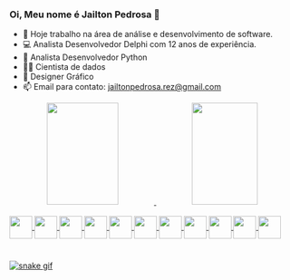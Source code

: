 ### Oi, Meu nome é Jailton Pedrosa 👋

- 🔭 Hoje trabalho na área de análise e desenvolvimento de software.
- 💻 Analista Desenvolvedor Delphi com 12 anos de experiência.
- 🐍 Analista Desenvolvedor Python
- 👨‍🔬 Cientista de dados
- 🎨 Designer Gráfico
- 📫 Email para contato: jailtonpedrosa.rez@gmail.com

<div align="center">
  <a href="https://github.com/jailtonpedrosa">
  <img height="180em" width="50%" src="https://github-readme-stats.vercel.app/api?username=jailtonpedrosa&show_icons=true&theme=dark&include_all_commits=true&count_private=true"/>
  <img height="180em" width="48%" src="https://github-readme-stats.vercel.app/api/top-langs/?username=jailtonpedrosa&layout=compact&langs_count=7&theme=dark"/>
</div>
<div style="display: inline_block"><br>
  <img align="center" height"30" width="40" src="https://cdn.jsdelivr.net/gh/devicons/devicon/icons/python/python-original.svg"/>
  <img align="center" height"30" width="40" src="https://cdn.jsdelivr.net/gh/devicons/devicon/icons/csharp/csharp-plain.svg"/>
  <img align="center" height"30" width="40" src="https://cdn.jsdelivr.net/gh/devicons/devicon/icons/pandas/pandas-original-wordmark.svg" />
  <img align="center" height"30" width="40" src="https://cdn.jsdelivr.net/gh/devicons/devicon/icons/numpy/numpy-original.svg" />
  <img align="center" height"30" width="40" src="https://cdn.jsdelivr.net/gh/devicons/devicon/icons/django/django-plain-wordmark.svg" />
  <img align="center" height"30" width="40" src="https://cdn.jsdelivr.net/gh/devicons/devicon/icons/selenium/selenium-original.svg" />
  <img align="center" height"30" width="40" src="https://cdn.jsdelivr.net/gh/devicons/devicon/icons/oracle/oracle-original.svg" />
  <img align="center" height"30" width="40" src="https://cdn.jsdelivr.net/gh/devicons/devicon/icons/mysql/mysql-original-wordmark.svg" />
  <img align="center" height"30" width="40" src="https://cdn.jsdelivr.net/gh/devicons/devicon/icons/postgresql/postgresql-plain-wordmark.svg" />
  <img align="center" height"30" width="40" src="https://cdn.jsdelivr.net/gh/devicons/devicon/icons/photoshop/photoshop-plain.svg" />
  <img align="center" height"30" width="40" src="https://cdn.jsdelivr.net/gh/devicons/devicon/icons/illustrator/illustrator-plain.svg" />          
  
</div>

#


![snake gif](https://github.com/jailtonpedrosa/jailtonpedrosa/blob/output/github-contribution-grid-snake.svg)
